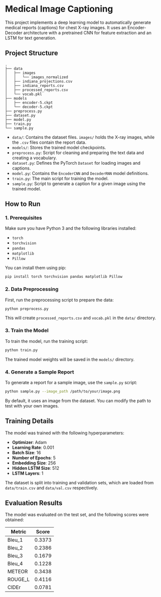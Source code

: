 # Medical Image Captioning

This project implements a deep learning model to automatically generate medical reports (captions) for chest X-ray images. It uses an Encoder-Decoder architecture with a pretrained CNN for feature extraction and an LSTM for text generation.

## Project Structure

```
.
├── data
│   ├── images
│   │   └── images_normalized
│   ├── indiana_projections.csv
│   ├── indiana_reports.csv
│   ├── processed_reports.csv
│   └── vocab.pkl
├── models
│   ├── encoder-5.ckpt
│   └── decoder-5.ckpt
├── preprocess.py
├── dataset.py
├── model.py
├── train.py
└── sample.py
```

- `data/`: Contains the dataset files. `images/` holds the X-ray images, while the `.csv` files contain the report data.
- `models/`: Stores the trained model checkpoints.
- `preprocess.py`: Script for cleaning and preparing the text data and creating a vocabulary.
- `dataset.py`: Defines the PyTorch `Dataset` for loading images and captions.
- `model.py`: Contains the `EncoderCNN` and `DecoderRNN` model definitions.
- `train.py`: The main script for training the model.
- `sample.py`: Script to generate a caption for a given image using the trained model.

## How to Run

### 1. Prerequisites

Make sure you have Python 3 and the following libraries installed:

- `torch`
- `torchvision`
- `pandas`
- `matplotlib`
- `Pillow`

You can install them using pip:

```bash
pip install torch torchvision pandas matplotlib Pillow
```

### 2. Data Preprocessing

First, run the preprocessing script to prepare the data:

```bash
python preprocess.py
```

This will create `processed_reports.csv` and `vocab.pkl` in the `data/` directory.

### 3. Train the Model

To train the model, run the training script:

```bash
python train.py
```

The trained model weights will be saved in the `models/` directory.

### 4. Generate a Sample Report

To generate a report for a sample image, use the `sample.py` script:

```bash
python sample.py --image_path /path/to/your/image.png
```

By default, it uses an image from the dataset. You can modify the path to test with your own images.

## Training Details

The model was trained with the following hyperparameters:

- **Optimizer**: Adam
- **Learning Rate**: 0.001
- **Batch Size**: 16
- **Number of Epochs**: 5
- **Embedding Size**: 256
- **Hidden LSTM Size**: 512
- **LSTM Layers**: 1

The dataset is split into training and validation sets, which are loaded from `data/train.csv` and `data/val.csv` respectively.

## Evaluation Results

The model was evaluated on the test set, and the following scores were obtained:

| Metric  | Score  |
|---------|--------|
| Bleu_1  | 0.3373 |
| Bleu_2  | 0.2386 |
| Bleu_3  | 0.1679 |
| Bleu_4  | 0.1228 |
| METEOR  | 0.3438 |
| ROUGE_L | 0.4116 |
| CIDEr   | 0.0781 |